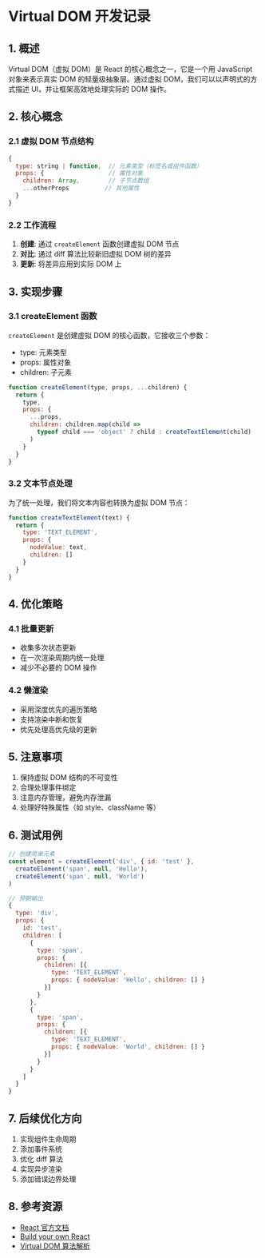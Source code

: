 # Virtual DOM 开发记录

## 1. 概述

Virtual DOM（虚拟 DOM）是 React 的核心概念之一，它是一个用 JavaScript 对象来表示真实 DOM 的轻量级抽象层。通过虚拟 DOM，我们可以以声明式的方式描述 UI，并让框架高效地处理实际的 DOM 操作。

## 2. 核心概念

### 2.1 虚拟 DOM 节点结构

```javascript
{
  type: string | function,  // 元素类型（标签名或组件函数）
  props: {                  // 属性对象
    children: Array,        // 子节点数组
    ...otherProps          // 其他属性
  }
}
```

### 2.2 工作流程

1. **创建**: 通过 `createElement` 函数创建虚拟 DOM 节点
2. **对比**: 通过 diff 算法比较新旧虚拟 DOM 树的差异
3. **更新**: 将差异应用到实际 DOM 上

## 3. 实现步骤

### 3.1 createElement 函数

`createElement` 是创建虚拟 DOM 的核心函数，它接收三个参数：
- type: 元素类型
- props: 属性对象
- children: 子元素

```javascript
function createElement(type, props, ...children) {
  return {
    type,
    props: {
      ...props,
      children: children.map(child =>
        typeof child === 'object' ? child : createTextElement(child)
      )
    }
  }
}
```

### 3.2 文本节点处理

为了统一处理，我们将文本内容也转换为虚拟 DOM 节点：

```javascript
function createTextElement(text) {
  return {
    type: 'TEXT_ELEMENT',
    props: {
      nodeValue: text,
      children: []
    }
  }
}
```

## 4. 优化策略

### 4.1 批量更新

- 收集多次状态更新
- 在一次渲染周期内统一处理
- 减少不必要的 DOM 操作

### 4.2 懒渲染

- 采用深度优先的遍历策略
- 支持渲染中断和恢复
- 优先处理高优先级的更新

## 5. 注意事项

1. 保持虚拟 DOM 结构的不可变性
2. 合理处理事件绑定
3. 注意内存管理，避免内存泄漏
4. 处理好特殊属性（如 style、className 等）

## 6. 测试用例

```javascript
// 创建简单元素
const element = createElement('div', { id: 'test' },
  createElement('span', null, 'Hello'),
  createElement('span', null, 'World')
)

// 预期输出
{
  type: 'div',
  props: {
    id: 'test',
    children: [
      {
        type: 'span',
        props: {
          children: [{
            type: 'TEXT_ELEMENT',
            props: { nodeValue: 'Hello', children: [] }
          }]
        }
      },
      {
        type: 'span',
        props: {
          children: [{
            type: 'TEXT_ELEMENT',
            props: { nodeValue: 'World', children: [] }
          }]
        }
      }
    ]
  }
}
```

## 7. 后续优化方向

1. 实现组件生命周期
2. 添加事件系统
3. 优化 diff 算法
4. 实现异步渲染
5. 添加错误边界处理

## 8. 参考资源

- [React 官方文档](https://reactjs.org/docs/implementation-notes.html)
- [Build your own React](https://pomb.us/build-your-own-react/)
- [Virtual DOM 算法解析](https://github.com/livoras/blog/issues/13)
